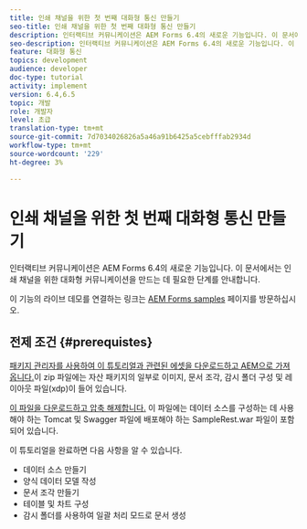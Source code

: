 ```yaml
---
title: 인쇄 채널을 위한 첫 번째 대화형 통신 만들기
seo-title: 인쇄 채널을 위한 첫 번째 대화형 통신 만들기
description: 인터랙티브 커뮤니케이션은 AEM Forms 6.4의 새로운 기능입니다. 이 문서에서는 인쇄 채널을 위한 대화형 커뮤니케이션을 만드는 데 필요한 단계를 안내합니다.
seo-description: 인터랙티브 커뮤니케이션은 AEM Forms 6.4의 새로운 기능입니다. 이 문서에서는 인쇄 채널을 위한 대화형 커뮤니케이션을 만드는 데 필요한 단계를 안내합니다.
feature: 대화형 통신
topics: development
audience: developer
doc-type: tutorial
activity: implement
version: 6.4,6.5
topic: 개발
role: 개발자
level: 초급
translation-type: tm+mt
source-git-commit: 7d7034026826a5a46a91b6425a5cebfffab2934d
workflow-type: tm+mt
source-wordcount: '229'
ht-degree: 3%

---
```



# 인쇄 채널을 위한 첫 번째 대화형 통신 만들기

인터랙티브 커뮤니케이션은 AEM Forms 6.4의 새로운 기능입니다. 이 문서에서는 인쇄 채널을 위한 대화형 커뮤니케이션을 만드는 데 필요한 단계를 안내합니다.

이 기능의 라이브 데모를 연결하는 링크는 [AEM Forms samples](https://forms.enablementadobe.com/content/samples/samples.html?query=0) 페이지를 방문하십시오.

## 전제 조건 {#prerequistes}

[패키지 관리자를 사용하여 이 튜토리얼과 관련된 에셋을 다운로드하고 AEM으로 가져옵니다.](assets/gettingstartedassets.zip)이 zip 파일에는 자산 패키지의 일부로 이미지, 문서 조각, 감시 폴더 구성 및 레이아웃 파일(xdp)이 들어 있습니다.

[이 파일을 다운로드하고 압축 해제합니다.](assets/warfileandswaggerfile.zip) 이 파일에는 데이터 소스를 구성하는 데 사용해야 하는 Tomcat 및 Swagger 파일에 배포해야 하는 SampleRest.war 파일이 포함되어 있습니다.

이 튜토리얼을 완료하면 다음 사항을 알 수 있습니다.

* 데이터 소스 만들기
* 양식 데이터 모델 작성
* 문서 조각 만들기
* 테이블 및 차트 구성
* 감시 폴더를 사용하여 일괄 처리 모드로 문서 생성

